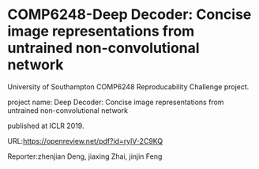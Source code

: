 
COMP6248-Deep Decoder: Concise image representations from untrained non-convolutional network
=

University of Southampton COMP6248 Reproducability Challenge project.

project name:   Deep Decoder: Concise image representations from untrained non-convolutional network

published at ICLR 2019.

URL:https://openreview.net/pdf?id=rylV-2C9KQ

Reporter:zhenjian Deng, jiaxing Zhai, jinjin Feng
